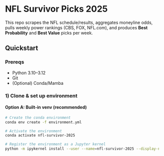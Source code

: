 # NFL Survivor Picks 2025

This repo scrapes the NFL schedule/results, aggregates moneyline odds, pulls weekly power rankings (CBS, FOX, NFL.com), and produces **Best Probability** and **Best Value** picks per week.

## Quickstart

### Prereqs
- Python 3.10–3.12
- Git
- (Optional) Conda/Mamba

### 1) Clone & set up environment

#### Option A: Built-in venv (recommended)
```bash
# Create the conda environment
conda env create -f environment.yml

# Activate the environment
conda activate nfl-survivor-2025

# Register the environment as a Jupyter kernel
python -m ipykernel install --user --name=nfl-survivor-2025 --display-name "Python (nfl-survivor-2025)"
